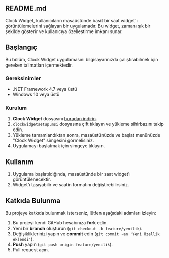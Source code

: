 ## README.md

Clock Widget, kullanıcıların masaüstünde basit bir saat widget'ı görüntülemelerini sağlayan bir uygulamadır. Bu widget, zamanı şık bir şekilde gösterir ve kullanıcıya özelleştirme imkanı sunar.

## Başlangıç

Bu bölüm, Clock Widget uygulamasını bilgisayarınızda çalıştırabilmek için gereken talimatları içermektedir.

### Gereksinimler

- .NET Framework 4.7 veya üstü
- Windows 10 veya üstü

### Kurulum

1. **Clock Widget** dosyasını [buradan indirin](https://github.com/Clock-Widget/Clock-Widget/releases). 
2. `clockwidgetsetup.msi` dosyasına çift tıklayın ve yükleme sihirbazını takip edin.
3. Yükleme tamamlandıktan sonra, masaüstünüzde ve başlat menünüzde "Clock Widget" simgesini görmelisiniz.
4. Uygulamayı başlatmak için simgeye tıklayın.

## Kullanım

1. Uygulama başlatıldığında, masaüstünde bir saat widget'ı görüntülenecektir.
2. Widget'ı taşıyabilir ve saatin formatını değiştirebilirsiniz.

## Katkıda Bulunma

Bu projeye katkıda bulunmak isterseniz, lütfen aşağıdaki adımları izleyin:

1. Bu projeyi kendi GitHub hesabınıza **fork** edin.
2. Yeni bir **branch** oluşturun (`git checkout -b feature/yenilik`).
3. Değişikliklerinizi yapın ve **commit** edin (`git commit -am 'Yeni özellik eklendi'`).
4. **Push** yapın (`git push origin feature/yenilik`).
5. Pull request açın.
